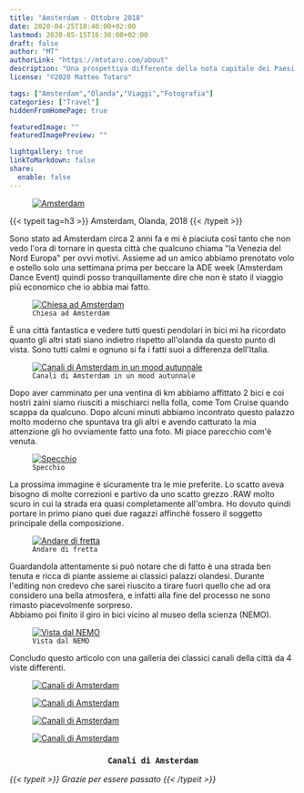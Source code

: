 ```yaml
---
title: "Amsterdam - Ottobre 2018"
date: 2020-04-25T18:40:00+02:00
lastmod: 2020-05-15T16:30:00+02:00
draft: false
author: "MT"
authorLink: "https://mtotaro.com/about"
description: "Una prospettiva differente della nota capitale dei Paesi Bassi"
license: "©2020 Matteo Totaro"

tags: ["Amsterdam","Olanda","Viaggi","Fotografia"]
categories: ["Travel"]
hiddenFromHomePage: true

featuredImage: ""
featuredImagePreview: ""

lightgallery: true
linkToMarkdown: false
share:
  enable: false
---
```


<div class="container-fluid">
	<div class="ratio-box fade-box">
		<figure>
			<a class="lightgallery" 
					href=/images/uploads/amsterdam/9HD.jpg
					title="Amsterdam"
					data-thumbnail=/images/uploads/amsterdam/9.jpg
					data-sub-html="Amsterdam">
				<img class="lazyload blur-up"
						src=/svg/loading/normal.svg
						data-src=/images/uploads/amsterdam/9HD.jpg
						data-sizes=auto
						alt="Amsterdam"></a>
		 </figure>
		{{< typeit tag=h3 >}} Amsterdam, Olanda, 2018 {{< /typeit >}}
		<p>Sono stato ad Amsterdam circa 2 anni fa e mi è piaciuta così tanto che non vedo l'ora di tornare in questa città che qualcuno chiama "la Venezia del Nord Europa" per ovvi motivi. Assieme ad un amico abbiamo prenotato volo e ostello solo una settimana prima per beccare la ADE week (Amsterdam Dance Event) quindi posso tranquillamente dire che non è stato il viaggio più economico che io abbia mai fatto.</p>
		<figure>
			<a class="lightgallery" 
					href=/images/uploads/amsterdam/6HD.jpg
					title="Chiesa ad Amsterdam"
					data-thumbnail=/images/uploads/amsterdam/6.jpg
					data-sub-html="Chiesa ad Amsterdam">
				<img class="lazyload blur-up"
						src=/svg/loading/normal.svg
						data-src=/images/uploads/amsterdam/6HD.jpg
						data-sizes=auto
						alt="Chiesa ad Amsterdam"></a>
					<figcaption class=image-caption>
						<code>Chiesa ad Amsterdam</code>
					</figcaption>
		 </figure>
		<p>È una città fantastica e vedere tutti questi pendolari in bici mi ha ricordato quanto gli altri stati siano indietro rispetto all'olanda da questo punto di vista.	Sono tutti calmi e ognuno si fa i fatti suoi a differenza dell'Italia.</p>
		<figure>
			<a class="lightgallery" 
					href=/images/uploads/amsterdam/7HD.jpg
					title="Canali di Amsterdam in un mood autunnale"
					data-thumbnail=/images/uploads/amsterdam/7.jpg
					data-sub-html="Canali di Amsterdam in un mood autunnale">
				<img class="lazyload blur-up"
						src=/svg/loading/normal.svg
						data-src=/images/uploads/amsterdam/7HD.jpg
						data-sizes=auto
						alt="Canali di Amsterdam in un mood autunnale"></a>
					<figcaption class=image-caption>
						<code>Canali di Amsterdam in un mood autunnale</code>
					</figcaption>
		 </figure>
		<p>Dopo aver camminato per una ventina di km abbiamo affittato 2 bici e coi nostri zaini siamo riusciti a mischiarci nella folla, come Tom Cruise quando scappa da qualcuno. Dopo alcuni minuti abbiamo incontrato questo palazzo molto moderno che spuntava tra gli altri e avendo catturato la mia attenzione gli ho ovviamente fatto una foto. Mi piace parecchio com'è venuta.</p>
		<figure>
			<a class="lightgallery" 
					href=/images/uploads/amsterdam/11HD.jpg
					title="Specchio"
					data-thumbnail=/images/uploads/amsterdam/11.jpg
					data-sub-html="Specchio">
				<img class="lazyload blur-up"
						src=/svg/loading/normal.svg
						data-src=/images/uploads/amsterdam/11HD.jpg
						data-sizes=auto
						alt="Specchio"></a>
				<figcaption class=image-caption>
					<code>Specchio</code>
				</figcaption>
		  </figure>
		<p>La prossima immagine è sicuramente tra le mie preferite. Lo scatto aveva bisogno di molte correzioni e partivo da uno scatto grezzo .RAW molto scuro in cui la strada era quasi completamente all'ombra.
		Ho dovuto quindi portare in primo piano quei due ragazzi affinchè fossero il soggetto principale della composizione.</p>
		<figure>
			<a class="lightgallery" 
					href=/images/uploads/amsterdam/10HD.jpg
					title="Andare di fretta"
					data-thumbnail=/images/uploads/amsterdam/10.jpg
					data-sub-html="Andare di fretta">
				<img class="lazyload blur-up"
						src=/svg/loading/normal.svg
						data-src=/images/uploads/amsterdam/10HD.jpg
						data-sizes=auto
						alt="Andare di fretta"></a>
					<figcaption class=image-caption>
						<code>Andare di fretta</code>
					</figcaption>
		 </figure>
		<p>Guardandola attentamente si può notare che di fatto è una strada ben tenuta e ricca di piante assieme ai classici palazzi olandesi. Durante l'editing non credevo che sarei riuscito a tirare fuori quello che ad ora considero una bella atmosfera, e infatti alla fine del processo ne sono rimasto piacevolmente sorpreso.<br>Abbiamo poi finito il giro in bici vicino al museo della scienza (NEMO).</p>
		<figure>
			<a class="lightgallery" 
					href=/images/uploads/amsterdam/12HD.jpg
					title="Vista dal NEMO"
					data-thumbnail=/images/uploads/amsterdam/12.jpg
					data-sub-html="Vista dal NEMO">
				<img class="lazyload blur-up"
						src=/svg/loading/normal.svg
						data-src=/images/uploads/amsterdam/12HD.jpg
						data-sizes=auto
						alt="Vista dal NEMO"></a>
					<figcaption class=image-caption>
						<code>Vista dal NEMO</code>
					</figcaption>
		</figure>
		<p>Concludo questo articolo con una galleria dei classici canali della città da 4 viste differenti.</p>
		 <div class="row">
				<div class="scroll-view">
					<div class="scroll-doc">
						<div class="scroll-item">
							<div class="thumbnail">
								<figure>
									<a class="lightgallery" 
									href=/images/uploads/amsterdam/5HD.jpg
									title="Canali di Amsterdam"
									data-thumbnail=/images/uploads/amsterdam/5.jpg
									data-sub-html="Canali di Amsterdam">
										<img class="lazyload blur-up"
											src=/svg/loading/normal.svg
											data-src=/images/uploads/amsterdam/5HD.jpg
											data-sizes=auto
											alt="Canali di Amsterdam"></a>
								</figure>
							</div>
						</div>
						<div class="scroll-item">
								<div class="thumbnail">
									<figure>
										<a class="lightgallery" 
										href=/images/uploads/amsterdam/2HD.jpg
										title="Canali di Amsterdam"
										data-thumbnail=/images/uploads/amsterdam/2.jpg
										data-sub-html="Canali di Amsterdam">
											<img class="lazyload blur-up"
												src=/svg/loading/normal.svg
												data-src=/images/uploads/amsterdam/2HD.jpg
												data-sizes=auto
												alt="Canali di Amsterdam"></a>
									</figure>
								</div>
						</div>
						<div class="scroll-item">
								<div class="thumbnail">
									<figure>
										<a class="lightgallery" 
											href=/images/uploads/amsterdam/3HD.jpg
											title="Canali di Amsterdam"
											data-thumbnail=/images/uploads/amsterdam/3.jpg
											data-sub-html="Canali di Amsterdam">
											<img class="lazyload blur-up"
												src=/svg/loading/normal.svg
												data-src=/images/uploads/amsterdam/3HD.jpg
												data-sizes=auto
												alt="Canali di Amsterdam"></a>
									</figure>
								</div>
						</div>
						<div class="scroll-item">
								<div class="thumbnail">
									<figure>
										<a class="lightgallery" 
											href=/images/uploads/amsterdam/4HD.jpg
											title="Canali di Amsterdam"
											data-thumbnail=/images/uploads/amsterdam/4.jpg
											data-sub-html="Canali di Amsterdam">
											<img class="lazyload blur-up"
												src=/svg/loading/normal.svg
												data-src=/images/uploads/amsterdam/4HD.jpg
												data-sizes=auto
												alt="Canali di Amsterdam"></a>
									</figure>
								</div>
							</div>
					 </div>
			 </div>
		</div>
		<h3 style="text-align:center"><code> Canali di Amsterdam </code></h3>
	 <i>{{< typeit >}} Grazie per essere passato {{< /typeit >}}</i>
	 </div>
 </div>
